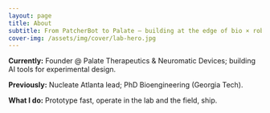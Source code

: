 ```yaml
---
layout: page
title: About
subtitle: From PatcherBot to Palate — building at the edge of bio × robotics × AI
cover-img: /assets/img/cover/lab-hero.jpg
---
```


**Currently:** Founder @ Palate Therapeutics & Neuromatic Devices; building AI tools for experimental design.

**Previously:** Nucleate Atlanta lead; PhD Bioengineering (Georgia Tech).

**What I do:** Prototype fast, operate in the lab and the field, ship.

